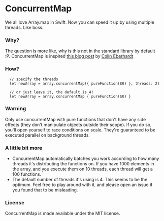 # ConcurrentMap

We all love Array.map in Swift.
Now you can speed it up by using multiple threads. Like boss.

### Why?

The question is more like, why is this not in the standard library by default :P.
ConcurrentMap is inspired [this blog post](http://blog.scottlogic.com/2014/10/29/concurrent-functional-swift.html) by [Colin Eberhardt](http://blog.scottlogic.com/ceberhardt/) 

### How?

      // specify the threads
      let newArray = array.concurrentMap({ pureFunction($0) }, threads: 2)
      
      // or just leave it, the default is 4!
      let newArray = array.concurrentMap { pureFunction($0) }
      
### Warning

Only use concurrentMap with pure functions that don't have any side effects (they don't manipulate objects outside their scope). If you do so, you'll open yourself to race conditions on scale. They're guaranteed to be executed parallel on background threads.

### A little bit more

- ConcurrentMap automatically batches you work according to how many threads it's distributing the functions on. If you have 1000 elements in the array, and you execute them on 10 threads, each thread will get a 100 functions.
- The default number of threads it's using is 4. This seems to be the optimum. Feel free to play around with it, and please open an issue if you found that to be misleading.

### License

ConcurrentMap is made available under the MIT license. 
